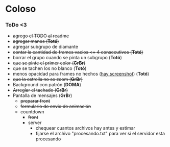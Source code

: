# Coloso

### ToDo <3

- ~~agrego el TODO al readme~~
- ~~agregar manos (**Totó**)~~
- agregar subgrupo de diamante
- ~~contar la cantidad de frames vacios <= 4 consecutivos (**Totó**)~~
- borrar el grupo cuando se pinta un subgrupo (**Totó**)
- ~~que se pinte el primer color (**GrBr**)~~
- que se tachen los no blanco (**Totó**)
- menos opacidad para frames no hechos ([hay screenshot](image/screenshot_opacidad.png)) (**Totó**)
- ~~que la estrella no se zoom (**GrBr**)~~
- Background con patrón (**DOMA**)
- ~~Arreglar el tachado (**GrBr**)~~
- Pantalla de mensajes (**GrBr**)
    - ~~preparar front~~
    - ~~formulario de envio de animación~~
    - countdown
        - ~~front~~
        - server
            - chequear cuantos archivos hay antes y estimar
            - fijarse el archivo "procesando.txt" para ver si el servidor esta procesando
